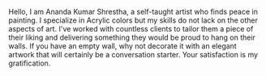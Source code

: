 Hello, I am Ananda Kumar Shrestha, a self-taught artist who finds peace in painting. I specialize in Acrylic colors but my skills do not lack 
on the other aspects of art. I've worked with countless clients to tailor them a piece of their liking and delivering something they would be 
proud to hang on their walls. If you have an empty wall, why not decorate it with an elegant artwork that will certainly be a conversation starter.
Your satisfaction is my gratification.